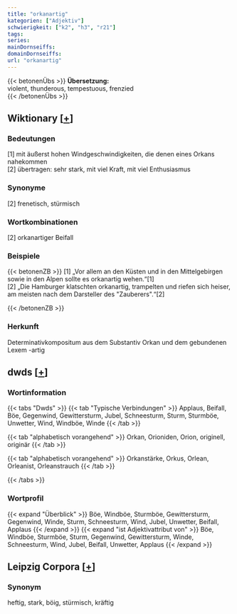 ```yaml
---
title: "orkanartig"
kategorien: ["Adjektiv"]
schwierigkeit: ["k2", "h3", "r21"]
tags:
series:
mainDornseiffs:
domainDornseiffs:
url: "orkanartig"
---
```


{{< betonenÜbs >}}
**Übersetzung:**  
violent, thunderous, tempestuous, frenzied  
{{< /betonenÜbs >}}

## Wiktionary [[+](https://de.wiktionary.org/wiki/orkanartig)]

### Bedeutungen
[1] mit äußerst hohen Windgeschwindigkeiten, die denen eines Orkans nahekommen  
[2] übertragen: sehr stark, mit viel Kraft, mit viel Enthusiasmus  

### Synonyme
[2] frenetisch, stürmisch  

### Wortkombinationen
[2] orkanartiger Beifall  

### Beispiele
{{< betonenZB >}}
[1] „Vor allem an den Küsten und in den Mittelgebirgen sowie in den Alpen sollte es orkanartig wehen.“[1]  
[2] „Die Hamburger klatschten orkanartig, trampelten und riefen sich heiser, am meisten nach dem Darsteller des "Zauberers".“[2]  

{{< /betonenZB >}}
### Herkunft
Determinativkompositum aus dem Substantiv Orkan und dem gebundenen Lexem -artig  



## dwds [[+](https://www.dwds.de/wb/orkanartig)]

### Wortinformation
{{< tabs "Dwds" >}}
{{< tab "Typische Verbindungen" >}}
Applaus, Beifall, Böe, Gegenwind, Gewittersturm, Jubel, Schneesturm, Sturm, Sturmböe, Unwetter, Wind, Windböe, Winde
{{< /tab >}}

{{< tab "alphabetisch vorangehend" >}}
Orkan, Orioniden, Orion, originell, originär
{{< /tab >}}

{{< tab "alphabetisch vorangehend" >}}
Orkanstärke, Orkus, Orlean, Orleanist, Orleanstrauch
{{< /tab >}}

{{< /tabs >}}

### Wortprofil
{{< expand "Überblick" >}} Böe, Windböe, Sturmböe, Gewittersturm, Gegenwind, Winde, Sturm, Schneesturm, Wind, Jubel, Unwetter, Beifall, Applaus {{< /expand >}}
{{< expand "ist Adjektivattribut von" >}} Böe, Windböe, Sturmböe, Sturm, Gegenwind, Gewittersturm, Winde, Schneesturm, Wind, Jubel, Beifall, Unwetter, Applaus {{< /expand >}}

## Leipzig Corpora [[+](https://corpora.uni-leipzig.de/en/res?word=orkanartig&corpusId=deu_newscrawl-public_2018)]


### Synonym
heftig, stark, böig, stürmisch, kräftig

